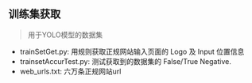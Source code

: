## 训练集获取  
> 用于YOLO模型的数据集  
* trainSetGet.py: 用规则获取正规网站输入页面的 Logo 及 Input 位置信息  
* trainsetAccurTest.py: 测试获取到的数据集的 False/True Negative.  
* web_urls.txt: 六万条正规网站url
